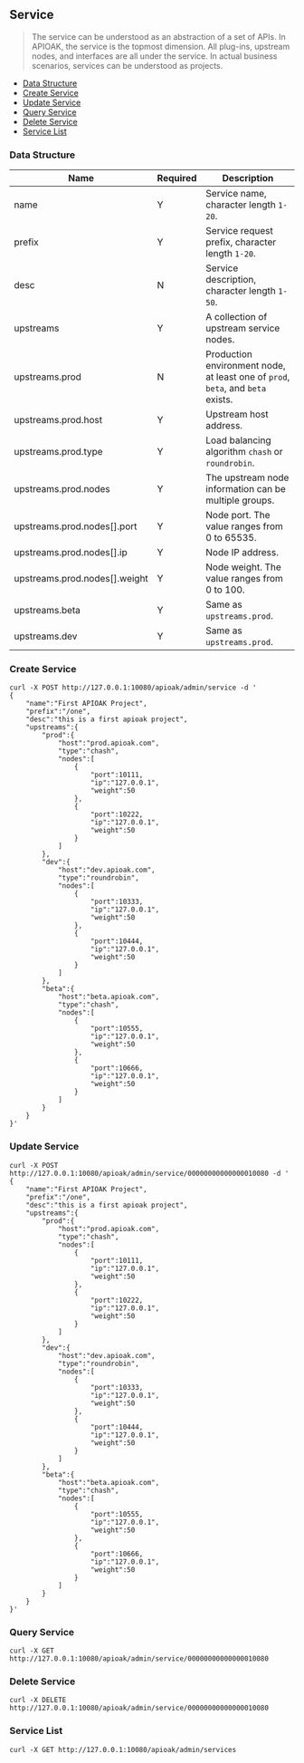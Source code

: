 ## Service

> The service can be understood as an abstraction of a set of APIs. In APIOAK, the service is the topmost dimension. All plug-ins, upstream nodes, and interfaces are all under the service. In actual business scenarios, services can be understood as projects.

- [Data Structure](#Data-Structure)
- [Create Service](#Create-Service)
- [Update Service](#Update-Service)
- [Query Service](#Query-Service)
- [Delete Service](#Delete-Service)
- [Service List](#Service-List)

### Data Structure
| Name | Required | Description |
|---|---|---|
|name                          |Y| Service name, character length `1-20`.|
|prefix                        |Y| Service request prefix, character length `1-20`.|
|desc                          |N| Service description, character length `1-50`.|
|upstreams                     |Y| A collection of upstream service nodes.|
|upstreams.prod                |N| Production environment node, at least one of `prod`,` beta`, and `beta` exists.|
|upstreams.prod.host           |Y| Upstream host address.|
|upstreams.prod.type           |Y| Load balancing algorithm `chash` or` roundrobin`.|
|upstreams.prod.nodes          |Y| The upstream node information can be multiple groups.|
|upstreams.prod.nodes[].port   |Y| Node port. The value ranges from 0 to 65535.|
|upstreams.prod.nodes[].ip     |Y| Node IP address.|
|upstreams.prod.nodes[].weight |Y| Node weight. The value ranges from 0 to 100.|
|upstreams.beta                |Y| Same as `upstreams.prod`.|
|upstreams.dev                 |Y| Same as `upstreams.prod`.|

### Create Service
```shell
curl -X POST http://127.0.0.1:10080/apioak/admin/service -d '
{
    "name":"First APIOAK Project",
    "prefix":"/one",
    "desc":"this is a first apioak project",
    "upstreams":{
        "prod":{
            "host":"prod.apioak.com",
            "type":"chash",
            "nodes":[
                {
                    "port":10111,
                    "ip":"127.0.0.1",
                    "weight":50
                },
                {
                    "port":10222,
                    "ip":"127.0.0.1",
                    "weight":50
                }
            ]
        },
        "dev":{
            "host":"dev.apioak.com",
            "type":"roundrobin",
            "nodes":[
                {
                    "port":10333,
                    "ip":"127.0.0.1",
                    "weight":50
                },
                {
                    "port":10444,
                    "ip":"127.0.0.1",
                    "weight":50
                }
            ]
        },
        "beta":{
            "host":"beta.apioak.com",
            "type":"chash",
            "nodes":[
                {
                    "port":10555,
                    "ip":"127.0.0.1",
                    "weight":50
                },
                {
                    "port":10666,
                    "ip":"127.0.0.1",
                    "weight":50
                }
            ]
        }
    }
}'
```

### Update Service
```shell
curl -X POST http://127.0.0.1:10080/apioak/admin/service/00000000000000010080 -d '
{
    "name":"First APIOAK Project",
    "prefix":"/one",
    "desc":"this is a first apioak project",
    "upstreams":{
        "prod":{
            "host":"prod.apioak.com",
            "type":"chash",
            "nodes":[
                {
                    "port":10111,
                    "ip":"127.0.0.1",
                    "weight":50
                },
                {
                    "port":10222,
                    "ip":"127.0.0.1",
                    "weight":50
                }
            ]
        },
        "dev":{
            "host":"dev.apioak.com",
            "type":"roundrobin",
            "nodes":[
                {
                    "port":10333,
                    "ip":"127.0.0.1",
                    "weight":50
                },
                {
                    "port":10444,
                    "ip":"127.0.0.1",
                    "weight":50
                }
            ]
        },
        "beta":{
            "host":"beta.apioak.com",
            "type":"chash",
            "nodes":[
                {
                    "port":10555,
                    "ip":"127.0.0.1",
                    "weight":50
                },
                {
                    "port":10666,
                    "ip":"127.0.0.1",
                    "weight":50
                }
            ]
        }
    }
}'
```

### Query Service
```shell
curl -X GET http://127.0.0.1:10080/apioak/admin/service/00000000000000010080
```

### Delete Service
```shell
curl -X DELETE http://127.0.0.1:10080/apioak/admin/service/00000000000000010080
```

### Service List
```shell
curl -X GET http://127.0.0.1:10080/apioak/admin/services
```
